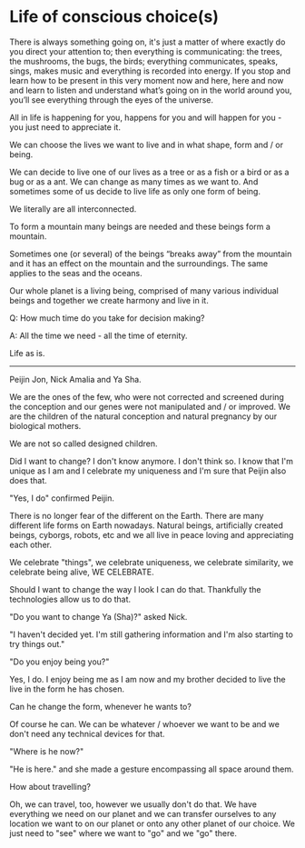 # Life of conscious choice(s)

There is always something going on, it's just a matter of where exactly do you direct your attention to; then everything is communicating: the trees, the mushrooms, the bugs, the birds; everything communicates, speaks, sings, makes music and everything is recorded into energy. If you stop and learn how to be present in this very moment now and here, here and now and learn to listen and understand what’s going on in the world around you, you’ll see everything through the eyes of the universe. 

All in life is happening for you, happens for you and will happen for you - you just need to appreciate it.

We can choose the lives we want to live and in what shape, form and / or being. 

We can decide to live one of our lives as a tree or as a fish or a bird or as a bug or as a ant. 
We can change as many times as we want to. And sometimes some of us decide to live life as only one form of being.

 We literally are all interconnected. 

To form a mountain many beings are needed and these beings form a mountain. 

Sometimes one (or several) of the beings “breaks away” from the mountain and it has an effect on the mountain and the surroundings. The same applies to the seas and the oceans. 

Our whole planet is a living being, comprised of many various individual beings and together we create harmony and live in it.

  

Q: How much time do you take for decision making?

A: All the time we need - all the time of eternity. 


  
Life as is. 


*******************

Peijin Jon, Nick Amalia and Ya Sha. 


We are the ones of the few, who were not corrected and screened during the conception and our genes were not manipulated and / or improved. We are the children of the natural conception and natural pregnancy by our biological mothers. 

We are not so called designed children. 

Did I want to change? I don't know anymore. I don't think so. I know that I'm unique as I am and I celebrate my uniqueness and I'm sure that Peijin also does that. 

"Yes, I do" confirmed Peijin.

There is no longer fear of the different on the Earth. There are many different life forms on Earth nowadays. Natural beings, artificially created beings, cyborgs, robots, etc and we all live in peace loving and appreciating each other. 

We celebrate "things", we celebrate uniqueness, we celebrate similarity, we celebrate being alive, WE CELEBRATE. 

Should I want to change the way I look I can do that. Thankfully the technologies allow us to do that. 

"Do you want to change Ya (Sha)?" asked Nick. 

"I haven't decided yet. I'm still gathering information and I'm also starting to try things out."

"Do you enjoy being you?"

Yes, I do. I enjoy being me as I am now and my brother decided to live the live in the form he has chosen.

Can he change the form, whenever he wants to? 

Of course he can. We can be whatever / whoever we want to be and we don't need any technical devices for that. 

"Where is he now?"

"He is here." and she made a gesture encompassing all space around them.  

How about travelling? 

Oh, we can travel, too, however we usually don't do that. We have everything we need on our planet and we can transfer ourselves to any location we want to on our planet or onto any other planet of our choice. We just need to "see" where we want to "go" and we "go" there. 

